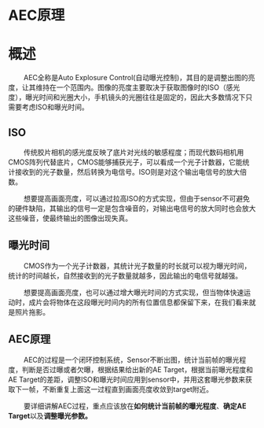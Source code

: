 # AEC原理

# 概述

        AEC全称是Auto Explosure Control(自动曝光控制)，其目的是调整出图的亮度，让其维持在一个范围内。图像的亮度主要取决于获取图像时的ISO（感光度），曝光时间和光圈大小，手机镜头的光圈往往是固定的，因此大多数情况下只需要考虑ISO和曝光时间。

## ISO

        传统胶片相机的感光度反映了底片对光线的敏感程度；而现代数码相机用CMOS阵列代替底片，CMOS能够捕获光子，可以看成一个光子计数器，它能统计接收到的光子数量，然后转换为电信号。ISO则是对这个输出电信号的放大倍数。

        想要提高画面亮度，可以通过拉高ISO的方式实现，但由于sensor不可避免的硬件缺陷，其输出的信号一定是包含噪音的，对输出电信号的放大同时也会放大这些噪音，使最终输出的图像出现失真。

## 曝光时间

        CMOS作为一个光子计数器，其统计光子数量的时长就可以视为曝光时间，统计的时间越长，自然接收到的光子数量就越多，因此输出的电信号就越强。

        想要提高画面亮度，也可以通过增大曝光时间的方式实现，但当物体快速运动时，成片会将物体在这段曝光时间内的所有位置信息都保留下来，在我们看来就是照片拖影。

## AEC原理

        AEC的过程是一个闭环控制系统，Sensor不断出图，统计当前帧的曝光程度，判断是否过曝或者欠曝，根据结果给出新的AE Target，根据当前曝光程度和AE Target的差距，调整ISO和曝光时间应用到sensor中，并用这套曝光参数来获取下一帧，不断重复上面这一过程直到画面亮度收敛到target附近。

        要详细讲解AEC过程，重点应该放在**如何统计当前帧的曝光程度**、**确定AE Target**以及**调整曝光参数。**
